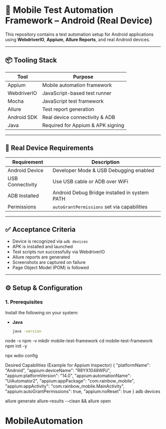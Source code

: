 # 📱 Mobile Test Automation Framework – Android (Real Device)

This repository contains a test automation setup for Android applications using **WebdriverIO**, **Appium**, **Allure Reports**, and real Android devices.

---

## 📦 Tooling Stack

| Tool           | Purpose                             |
|----------------|-------------------------------------|
| Appium         | Mobile automation framework         |
| WebdriverIO    | JavaScript-based test runner        |
| Mocha          | JavaScript test framework           |
| Allure         | Test report generation              |
| Android SDK    | Real device connectivity & ADB      |
| Java           | Required for Appium & APK signing   |

---

## 📱 Real Device Requirements

| Requirement         | Description                                       |
|---------------------|--------------------------------------------------|
| Android Device       | Developer Mode & USB Debugging enabled          |
| USB Connectivity     | Use USB cable or ADB over WiFi                  |
| ADB Installed        | Android Debug Bridge installed in system PATH  |
| Permissions          | `autoGrantPermissions` set via capabilities     |

---

## ✅ Acceptance Criteria

- Device is recognized via `adb devices`
- APK is installed and launched
- Test scripts run successfully via WebdriverIO
- Allure reports are generated
- Screenshots are captured on failure
- Page Object Model (POM) is followed

---

## ⚙️ Setup & Configuration

### 1. Prerequisites

Install the following on your system:

- **Java**  
  ```bash
  java -version

node -v
npm -v
mkdir mobile-test-framework
cd mobile-test-framework
npm init -y


npx wdio config

Desired Capabilities (Example for Appium Inspector)
{
  "platformName": "Android",
  "appium:deviceName": "R8YX1048WPJ",
  "appium:platformVersion": "14.0",
  "appium:automationName": "UiAutomator2",
  "appium:appPackage": "com.rainbow_mobile",
  "appium:appActivity": "com.rainbow_mobile.MainActivity",
  "appium:autoGrantPermissions": true,
  "appium:noReset": true
}
adb devices


allure generate allure-results --clean && allure open

# MobileAutomation
